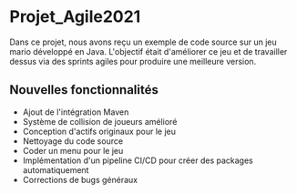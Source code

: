 # Projet_Agile2021

Dans ce projet, nous avons reçu un exemple de code source sur un jeu mario développé en Java. L'objectif était d'améliorer ce jeu et de travailler dessus via des sprints agiles pour produire une meilleure version.

## Nouvelles fonctionnalités

- Ajout de l'intégration Maven
- Système de collision de joueurs amélioré
- Conception d'actifs originaux pour le jeu
- Nettoyage du code source
- Coder un menu pour le jeu
- Implémentation d'un pipeline CI/CD pour créer des packages automatiquement
- Corrections de bugs généraux
